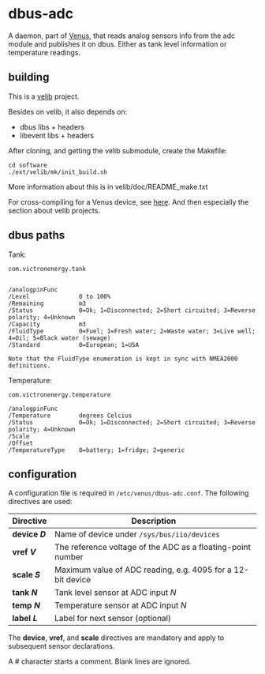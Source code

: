 # dbus-adc

A daemon, part of [Venus](https://github.com/victronenergy/venus/), that reads
analog sensors info from the adc module and publishes it on dbus. Either as
tank level information or temperature readings.

## building

This is a [velib](https://github.com/victronenergy/velib/) project.

Besides on velib, it also depends on:

- dbus libs + headers
- libevent libs + headers

After cloning, and getting the velib submodule, create the Makefile:      

    cd software
    ./ext/velib/mk/init_build.sh

More information about this is in velib/doc/README_make.txt

For cross-compiling for a Venus device, see
[here](https://www.victronenergy.com/live/open_source:ccgx:setup_development_environment).
And then especially the section about velib projects.

## dbus paths

Tank:

```
com.victronenergy.tank


/analogpinFunc
/Level              0 to 100%
/Remaining          m3
/Status             0=Ok; 1=Disconnected; 2=Short circuited; 3=Reverse polarity; 4=Unknown
/Capacity           m3
/FluidType          0=Fuel; 1=Fresh water; 2=Waste water; 3=Live well; 4=Oil; 5=Black water (sewage)
/Standard           0=European; 1=USA

Note that the FluidType enumeration is kept in sync with NMEA2000 definitions.
```

Temperature:

```
com.victronenergy.temperature

/analogpinFunc
/Temperature        degrees Celcius
/Status             0=Ok; 1=Disconnected; 2=Short circuited; 3=Reverse polarity; 4=Unknown
/Scale
/Offset
/TemperatureType    0=battery; 1=fridge; 2=generic
```

## configuration

A configuration file is required in `/etc/venus/dbus-adc.conf`. The
following directives are used:

| Directive      | Description
|----------------|-------------
| **device _D_** | Name of device under `/sys/bus/iio/devices`
| **vref _V_**   | The reference voltage of the ADC as a floating-point number
| **scale _S_**  | Maximum value of ADC reading, e.g. 4095 for a 12-bit device
| **tank _N_**   | Tank level sensor at ADC input _N_
| **temp _N_**   | Temperature sensor at ADC input _N_
| **label _L_**  | Label for next sensor (optional)

The **device**, **vref**, and **scale** directives are mandatory and
apply to subsequent sensor declarations.

A # character starts a comment. Blank lines are ignored.
